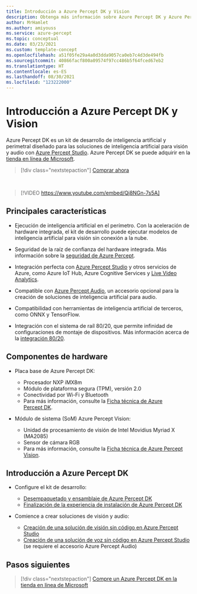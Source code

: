 ```yaml
---
title: Introducción a Azure Percept DK y Vision
description: Obtenga más información sobre Azure Percept DK y Azure Percept Vision
author: MrHamlet
ms.author: amiyouss
ms.service: azure-percept
ms.topic: conceptual
ms.date: 03/23/2021
ms.custom: template-concept
ms.openlocfilehash: a51f05fe29a4a0d3dda9057ca0eb7c4d3de494fb
ms.sourcegitcommit: 40866facf800a09574f97cc486b5f64fced67eb2
ms.translationtype: HT
ms.contentlocale: es-ES
ms.lasthandoff: 08/30/2021
ms.locfileid: "123222000"
---
```

# <a name="azure-percept-dk-and-vision-device-overview"></a>Introducción a Azure Percept DK y Vision

Azure Percept DK es un kit de desarrollo de inteligencia artificial y perimetral diseñado para las soluciones de inteligencia artificial para visión y audio con [Azure Percept Studio](./overview-azure-percept-studio.md). Azure Percept DK se puede adquirir en la [tienda en línea de Microsoft](https://go.microsoft.com/fwlink/p/?LinkId=2155270).

> [!div class="nextstepaction"]
> [Comprar ahora](https://go.microsoft.com/fwlink/p/?LinkId=2155270)

</br>

> [!VIDEO https://www.youtube.com/embed/Qj8NGn-7s5A]

## <a name="key-features"></a>Principales características

- Ejecución de inteligencia artificial en el perímetro. Con la aceleración de hardware integrada, el kit de desarrollo puede ejecutar modelos de inteligencia artificial para visión sin conexión a la nube.

- Seguridad de la raíz de confianza del hardware integrada. Más información sobre la [seguridad de Azure Percept](./overview-percept-security.md).

- Integración perfecta con [Azure Percept Studio](https://go.microsoft.com/fwlink/?linkid=2135819) y otros servicios de Azure, como Azure IoT Hub, Azure Cognitive Services y [Live Video Analytics](../media-services/live-video-analytics-edge/overview.md).

- Compatible con [Azure Percept Audio](./overview-azure-percept-audio.md), un accesorio opcional para la creación de soluciones de inteligencia artificial para audio.

- Compatibilidad con herramientas de inteligencia artificial de terceros, como ONNX y TensorFlow.

- Integración con el sistema de raíl 80/20, que permite infinidad de configuraciones de montaje de dispositivos. Más información acerca de la [integración 80/20](./overview-8020-integration.md).

## <a name="hardware-components"></a>Componentes de hardware

- Placa base de Azure Percept DK:
    - Procesador NXP iMX8m
    - Módulo de plataforma segura (TPM), versión 2.0
    - Conectividad por Wi-Fi y Bluetooth
    - Para más información, consulte la [Ficha técnica de Azure Percept DK](./azure-percept-dk-datasheet.md).

- Módulo de sistema (SoM) Azure Percept Vision:
    - Unidad de procesamiento de visión de Intel Movidius Myriad X (MA2085)
    - Sensor de cámara RGB
    - Para más información, consulte la [Ficha técnica de Azure Percept Vision](./azure-percept-vision-datasheet.md).

## <a name="getting-started-with-azure-percept-dk"></a>Introducción a Azure Percept DK

- Configure el kit de desarrollo:
    - [Desempaquetado y ensamblaje de Azure Percept DK](./quickstart-percept-dk-unboxing.md)
    - [Finalización de la experiencia de instalación de Azure Percept DK](./quickstart-percept-dk-set-up.md)

- Comience a crear soluciones de visión y audio:
    - [Creación de una solución de visión sin código en Azure Percept Studio](./tutorial-nocode-vision.md)
    - [Creación de una solución de voz sin código en Azure Percept Studio](./tutorial-no-code-speech.md) (se requiere el accesorio Azure Percept Audio)

## <a name="next-steps"></a>Pasos siguientes

> [!div class="nextstepaction"]
> [Compre un Azure Percept DK en la tienda en línea de Microsoft](https://go.microsoft.com/fwlink/p/?LinkId=2155270)